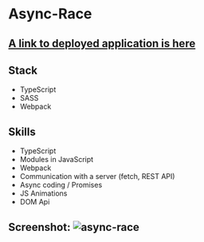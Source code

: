 # Async-Race
## [A link to deployed application is here](https://rolling-scopes-school.github.io/ainswrg-JSFE2022Q1/async-race/)
## Stack
   - TypeScript
   - SASS
   - Webpack
## Skills
   - TypeScript
   - Modules in JavaScript
   - Webpack
   - Сommunication with a server (fetch, REST API)
   - Async coding / Promises
   - JS Animations
   - DOM Api
## Screenshot: ![async-race](https://user-images.githubusercontent.com/78231573/183893419-5e540223-0e3e-4943-8380-8f88aa6f22ff.png)

